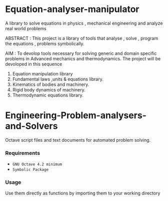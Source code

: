 # Equation-analyser-manipulator
A library to solve  equations in physics , mechanical engineering and analyze real world problems

ABSTRACT : This project is a library of tools that analyse , solve , program the equations , problems symbolically.

AIM      : To devolop tools necessary for solving generic and domain specific problems in Advanced mechanics and thermodynamics.
The project will be devoloped in this sequence
1. Equation manipulation library
2. Fundamental laws ,units & equations library.
3. Kinematics of bodies and machinery.
4. Rigid body dynamics of machinery.
5. Thermodynamic equations library.


# Engineering-Problem-analysers-and-Solvers
Octave script files and text documents for automated problem solving.

### Requirements
 - `GNU Octave 4.2 minimum `
 - ` Symbolic Package `

### Usage 
Use them directly as functions by importing them to your working directory
